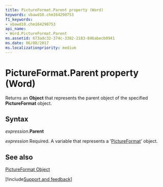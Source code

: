 ```yaml
---
title: PictureFormat.Parent property (Word)
keywords: vbawd10.chm164298753
f1_keywords:
- vbawd10.chm164298753
api_name:
- Word.PictureFormat.Parent
ms.assetid: 673adc32-374c-3382-2183-846abecb9941
ms.date: 06/08/2017
ms.localizationpriority: medium
---
```



# PictureFormat.Parent property (Word)

Returns an **Object** that represents the parent object of the specified **PictureFormat** object.


## Syntax

_expression_.**Parent**

_expression_ Required. A variable that represents a '[PictureFormat](Word.PictureFormat.md)' object.


## See also


[PictureFormat Object](Word.PictureFormat.md)

[!include[Support and feedback](~/includes/feedback-boilerplate.md)]